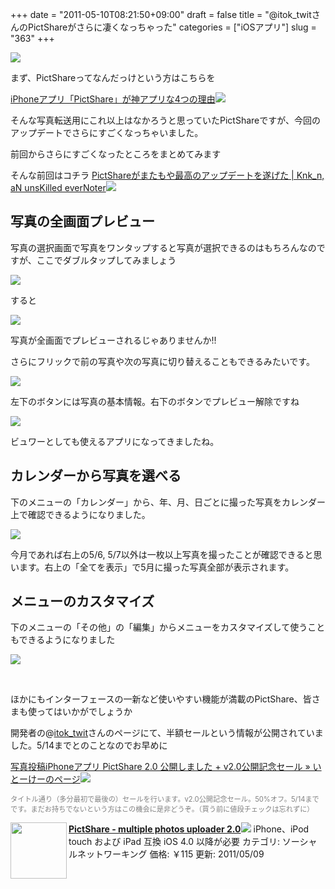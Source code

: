 +++
date = "2011-05-10T08:21:50+09:00"
draft = false
title = "@itok_twitさんのPictShareがさらに凄くなっちゃった"
categories = ["iOSアプリ"]
slug = "363"
+++

<img src="http://knk-n.com/wp-content/uploads/2011/05/SShot（2011-01-04-0.37.43）1.png" align="middle">

まず、PictShareってなんだっけという方はこちらを

<a rel="nofollow" href="http://ozpa-h4.com/2011/03/23/pictshar/" target="_blank">iPhoneアプリ「PictShare」が神アプリな4つの理由</a><a rel="nofollow" href="http://b.hatena.ne.jp/entry/http://ozpa-h4.com/2011/03/23/pictshar/" target="_blank"><img src="http://b.hatena.ne.jp/entry/image/http://ozpa-h4.com/2011/03/23/pictshar/" border="0" /></a>

そんな写真転送用にこれ以上はなかろうと思っていたPictShareですが、今回のアップデートでさらにすごくなっちゃいました。

前回からさらにすごくなったところをまとめてみます

そんな前回はコチラ
<a rel="nofollow" href="http://knk-n.com/2011/03/29/pictshare%E3%81%8C%E3%81%BE%E3%81%9F%E3%82%82%E3%82%84%E6%9C%80%E9%AB%98%E3%81%AE%E3%82%A2%E3%83%83%E3%83%97%E3%83%87%E3%83%BC%E3%83%88%E3%82%92%E9%81%82%E3%81%92%E3%81%9F/" target="_blank">PictShareがまたもや最高のアップデートを遂げた | Knk_n, aN unsKilled everNoter</a><a rel="nofollow" href="http://b.hatena.ne.jp/entry/http://knk-n.com/2011/03/29/pictshare%E3%81%8C%E3%81%BE%E3%81%9F%E3%82%82%E3%82%84%E6%9C%80%E9%AB%98%E3%81%AE%E3%82%A2%E3%83%83%E3%83%97%E3%83%87%E3%83%BC%E3%83%88%E3%82%92%E9%81%82%E3%81%92%E3%81%9F/" target="_blank"><img src="http://b.hatena.ne.jp/entry/image/http://knk-n.com/2011/03/29/pictshare%E3%81%8C%E3%81%BE%E3%81%9F%E3%82%82%E3%82%84%E6%9C%80%E9%AB%98%E3%81%AE%E3%82%A2%E3%83%83%E3%83%97%E3%83%87%E3%83%BC%E3%83%88%E3%82%92%E9%81%82%E3%81%92%E3%81%9F/" border="0" /></a>
<!--more-->



<h2>写真の全画面プレビュー</h2>
写真の選択画面で写真をワンタップすると写真が選択できるのはもちろんなのですが、ここでダブルタップしてみましょう

<a title="1000001236 by kenke_n, on Flickr" rel="nofollow" href="http://www.flickr.com/photos/knk_n/5704711005/" target="_blank"><img src="http://farm3.static.flickr.com/2261/5704711005_7f27c8f93d.jpg" class="flickr_photo" /></a>

すると

<a title="5704711273_9c39cf063c_o by kenke_n, on Flickr" rel="nofollow" href="http://www.flickr.com/photos/knk_n/5704723773/" target="_blank"><img src="http://farm3.static.flickr.com/2642/5704723773_bdc2414b25.jpg" class="flickr_photo" /></a>

写真が全画面でプレビューされるじゃありませんか!!

さらにフリックで前の写真や次の写真に切り替えることもできるみたいです。


<a title="5704711481_7a66cc3eea_o by kenke_n, on Flickr" rel="nofollow" href="http://www.flickr.com/photos/knk_n/5704723841/" target="_blank"><img src="http://farm4.static.flickr.com/3119/5704723841_2ccba4ce17.jpg" class="flickr_photo" /></a>

左下のボタンには写真の基本情報。右下のボタンでプレビュー解除ですね

<a title="1000001239 by kenke_n, on Flickr" rel="nofollow" href="http://www.flickr.com/photos/knk_n/5704711833/" target="_blank"><img src="http://farm3.static.flickr.com/2081/5704711833_c317edea81.jpg" class="flickr_photo" /></a>

ビュワーとしても使えるアプリになってきましたね。
<span style="color: #808080; font-size: 80%;"> </span>
<h2>カレンダーから写真を選べる</h2>
下のメニューの「カレンダー」から、年、月、日ごとに撮った写真をカレンダー上で確認できるようになりました。

<a title="1000001240 by kenke_n, on Flickr" rel="nofollow" href="http://www.flickr.com/photos/knk_n/5705278604/" target="_blank"><img src="http://farm4.static.flickr.com/3426/5705278604_d2b9e29c47.jpg" class="flickr_photo" /></a>

今月であれば右上の5/6, 5/7以外は一枚以上写真を撮ったことが確認できると思います。右上の「全てを表示」で5月に撮った写真全部が表示されます。
<span style="color: #808080; font-size: 80%;"> </span>
<h2>メニューのカスタマイズ</h2>
下のメニューの「その他」の「編集」からメニューをカスタマイズして使うこともできるようになりました

<a title="1000001241 by kenke_n, on Flickr" rel="nofollow" href="http://www.flickr.com/photos/knk_n/5704712363/" target="_blank"><img src="http://farm3.static.flickr.com/2268/5704712363_eb35272241.jpg"  class="flickr_photo" /></a>

<strong> </strong><br style="clear: both;" />

ほかにもインターフェースの一新など使いやすい機能が満載のPictShare、皆さまも使ってはいかがでしょうか

開発者の@<a href="http://twitter.com/itok_twit">itok_twit</a>さんのページにて、半額セールという情報が公開されていました。5/14までとのことなのでお早めに

<a rel="nofollow" href="http://itok.jp/blog/2011/05/10/pictshare_v200/" target="_blank">写真投稿iPhoneアプリ PictShare 2.0 公開しました + v2.0公開記念セール » いとーけーのページ</a><a rel="nofollow" href="http://b.hatena.ne.jp/entry/http://itok.jp/blog/2011/05/10/pictshare_v200/" target="_blank"><img src="http://b.hatena.ne.jp/entry/image/http://itok.jp/blog/2011/05/10/pictshare_v200/" border="0" /></a>

<span style="color: #808080; font-size: 80%;">タイトル通り（多分最初で最後の）セールを行います。v2.0公開記念セール。50%オフ。5/14までです。まだお持ちでないという方はこの機会に是非どうぞ。（買う前に値段チェックは忘れずに）</span>
<div class="AppInfo"><img src="http://a2.mzstatic.com/us/r1000/017/Purple/8b/d6/08/mzl.gocxujnc.75x75-65.jpg" alt="" width="90" align="left" class="alignleft" /><a rel="nofollow" href="http://itunes.apple.com/jp/app/pictshare-multiple-photos/id390945637?mt=8" target="_blank"><strong>PictShare - multiple photos uploader 2.0</strong></a><a rel="nofollow" href="http://itunes.apple.com/jp/app/pictshare-multiple-photos/id390945637?mt=8" target="_blank"><img src="http://ax.phobos.apple.com.edgesuite.net/images/web/linkmaker/badge_appstore-sm.gif" /></a>
iPhone、iPod touch および iPad 互換 iOS 4.0 以降が必要
カテゴリ: ソーシャルネットワーキング  価格: ￥115
更新: 2011/05/09<br style="clear: both;" /></div>
